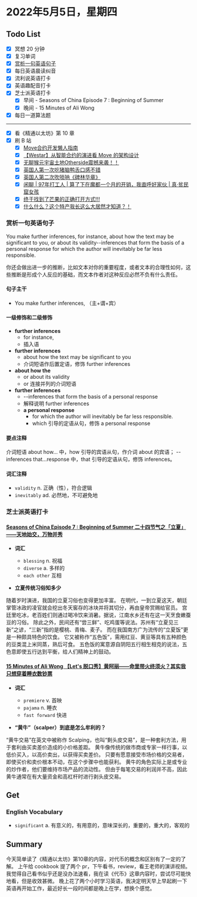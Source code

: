 # 2022年5月5日，星期四

## Todo List

- [x] 冥想 20 分钟
- [x] 复习单词
- [x] [赏析一句英语句子](#赏析一句英语句子)
- [x] 每日英语晨读纠音
- [x] 流利说英语打卡
- [x] 英语趣配音打卡
- [x] 芝士派英语打卡
  - [x] 早间 - Seasons of China Episode 7 : Beginning of Summer
  - [x] 晚间 - 15 Minutes of Ali Wong
- [x] 每日一道算法题
--------
- [x] 看《精通以太坊》第 10 章
- [x] 刷 B 站
  - [x] [Move合约开发懒人指南](https://b23.tv/p9SJD7c)
  - [x] [【Westar】从智能合约的演进看 Move 的架构设计](https://b23.tv/0tkYCRd)
  - [x] [无聊猴元宇宙土地Otherside震撼来袭！！](https://b23.tv/O9s0IZS)
  - [x] [英国人第一次吃猪脑鸭舌口感不错](https://b23.tv/qoJO98k)
  - [x] [英国人第二次吹唢呐《碑林华章》](https://b23.tv/nt9h4hD)
  - [x] [闲聊 | 97年打工人 | 算了下在魔都一个月的开销，我直呼好家伙 | 真·贫民窟女孩](https://b23.tv/94LqzJW)
  - [x] [终于找到了芒果的正确打开方式!!!](https://b23.tv/CiVSO5W)
  - [x] [什么什么？这个特产我长这么大居然才知道？！](https://b23.tv/q18DYgp)

### 赏析一句英语句子

You make further inferences, for instance, about how the text may be significant to you, or about its validity--inferences that form the basis of a personal response for which the author will inevitably be far less responsible.

你还会做出进一步的推断，比如文本对你的重要程度，或者文本的合理性如何，这些推断是形成个人反应的基础，而文本作者对这种反应必然不负有什么责任。

#### 句子主干

- You make further inferences, （主+谓+宾）

#### 一级修饰和二级修饰

- **further inferences**
  - for instance,
  - 插入语
- **further inferences**
  - about how the text may be significant to you
  - 介词短语作后置定语，修饰 further inferences
- **about how the**
  - or about its validity
  - or 连接并列的介词短语
- **further inferences**
  - --inferences that form the basis of a personal response
  - 解释说明 further inferences
  - **a personal response**
    - for which the author will inevitably be far less responsible.
    - which 引导的定语从句，修饰 a personal response

#### 要点注释

介词短语 about how... 中，how 引导的宾语从句，作介词 about 的宾语；
--inferences that...response 中，that 引导的定语从句，修饰 inferences。

#### 词汇注释

- `validity` n. 正确（性），符合逻辑
- `inevitably` ad. 必然地，不可避免地

### 芝士派英语打卡

#### [Seasons of China Episode 7 : Beginning of Summer 二十四节气之「立夏」——天地始交，万物并秀](https://reading.baicizhan.com/h5/listen-movie.html?id=657&wxapp=mint_danni_ear#/home)

- **词汇**

  - `blessing` n. 祝福
  - `diverse` a. 多样的
  - `each other` 互相

- **立夏传统习俗知多少**

随着岁时演进，我国的立夏习俗也变得更加丰富。
在明代，一到立夏这天，朝廷掌管冰政的凌官就会挖出冬天窖存的冰块并将其切分，再由皇帝赏赐给官员。
宫廷里吃冰，老百姓们则通过喝冷饮来消暑。据说，江南水乡还有在这一天烹食嫩蚕豆的习俗。
除此之外，民间还有“尝三鲜”、吃鸡蛋等说法。苏州有“立夏见三新”之谚，“三新”指的是樱桃、青梅、麦子。
而在我国南方广为流传的“立夏饭”更是一种颇具特色的饮食。
它又被称作“五色饭”，需用红豆、黄豆等具有五种颜色的豆类混上米同蒸，熟后可食。
五色饭的寓意源自阴阳五行相生相克的说法，五色意即使五行达到平衡，给人们精神上的鼓动。

#### [15 Minutes of Ali Wong 【Let's 脱口秀】黄阿丽——命里带火终须火？其实我只想穿着睡衣数钞票](http://reading.baicizhan.com/h5/listen-movie.html?id=658&wxapp=mint_danni_ear#/home)

- **词汇**

  - `premiere` v. 首映
  - `pajama` n. 睡衣
  - `fast forward` 快进

- **“黄牛”（scalper）到底是怎么牟利的？**

“黄牛交易”在英文中被称作 Scalping，也叫“剩头皮交易”，是一种套利方法，用于套利由买卖差价造成的小价格差距。
黄牛像传统的做市商或专家一样行事，以低价买入，以高价卖出，以获得买卖差价。
只要有愿意接受市场价格的交易者，即使买价和卖价根本不动，在这个步骤中也能获利。
黄牛的角色实际上是或专业的炒作者，他们要维持市场产品的流动性。
但由于每笔交易的利润并不高，因此黄牛通常在有大量资金和高杠杆时进行剥头皮交易。

## Get

### English Vocabulary

- `significant` a. 有意义的，有用意的，意味深长的，重要的，重大的，客观的

## Summary

今天简单读了《精通以太坊》第10章的内容，对代币的概念和区别有了一定的了解。
上午给 cookbook 提了两个 pr，下午看书，review，看王老师的演讲视频。
我觉得自己看书似乎还是没办法速看，我在读《代币》这章内容时，尝试尽可能快地看，但是收效甚微。
晚上花了两个小时学习英语，我决定明天早上早起刷一下英语再开始工作，最近好长一段时间都是晚上在学，想换个感觉。
